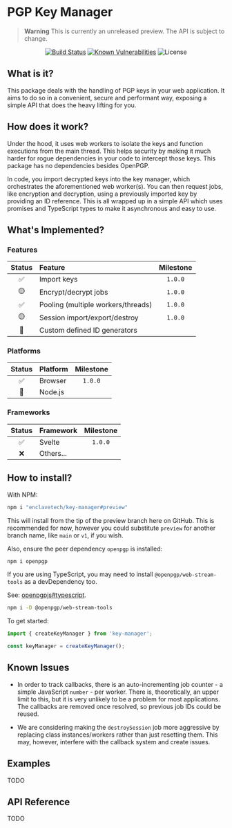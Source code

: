 # PGP Key Manager

> **Warning**
> This is currently an unreleased preview. The API is subject to change.

<div align=center>

[![Build Status](https://github.com/enclavetech/key-manager/actions/workflows/build.yml/badge.svg)](https://github.com/enclavetech/key-manager/actions/workflows/build.yml) [![Known Vulnerabilities](https://snyk.io/test/github/enclavetech/key-manager/badge.svg)](https://snyk.io/test/github/enclavetech/key-manager) ![License](https://img.shields.io/github/license/enclavetech/key-manager) <!-- ![Lines of code](https://img.shields.io/tokei/lines/github/enclavetech/key-manager) -->

</div>

## What is it?

This package deals with the handling of PGP keys in your web application. It aims to do so in a convenient, secure and performant way, exposing a simple API that does the heavy lifting for you.

## How does it work?

Under the hood, it uses web workers to isolate the keys and function executions from the main thread. This helps security by making it much harder for rogue dependencies in your code to intercept those keys. This package has no dependencies besides OpenPGP.

In code, you import decrypted keys into the key manager, which orchestrates the aforementioned web worker(s). You can then request jobs, like encryption and decryption, using a previously imported key by providing an ID reference. This is all wrapped up in a simple API which uses promises and TypeScript types to make it asynchronous and easy to use.

## What's Implemented?

### Features

|       Status       | Feature                            | Milestone |
| :----------------: | :--------------------------------- | :-------: |
| :white_check_mark: | Import keys                        |  `1.0.0`  |
|  :yellow_circle:   | Encrypt/decrypt jobs               |  `1.0.0`  |
| :white_check_mark: | Pooling (multiple workers/threads) |  `1.0.0`  |
|  :yellow_circle:   | Session import/export/destroy      |  `1.0.0`  |
|   :construction:   | Custom defined ID generators       |           |

### Platforms

|       Status       | Platform | Milestone |
| :----------------: | :------- | :-------: |
| :white_check_mark: | Browser  |  `1.0.0`  |
|   :construction:   | Node.js  |           |

### Frameworks

|       Status       | Framework | Milestone |
| :----------------: | :-------- | :-------: |
| :white_check_mark: | Svelte    |  `1.0.0`  |
|        :x:         | Others... |           |

## How to install?

With NPM:

```sh
npm i "enclavetech/key-manager#preview"
```

This will install from the tip of the preview branch here on GitHub. This is recommended for now, however you could substitute `preview` for another branch name, like `main` or `v1`, if you wish.

Also, ensure the peer dependency `openpgp` is installed:

```sh
npm i openpgp
```

If you are using TypeScript, you may need to install `@openpgp/web-stream-tools` as a devDependency too.

See: [openpgpjs#typescript](https://github.com/openpgpjs/openpgpjs#typescript).

```sh
npm i -D @openpgp/web-stream-tools
```

To get started:

```js
import { createKeyManager } from 'key-manager';

const keyManager = createKeyManager();
```

## Known Issues

- In order to track callbacks, there is an auto-incrementing job counter - a simple JavaScript `number` - per worker. There is, theoretically, an upper limit to this, but it is very unlikely to be a problem for most applications. The callbacks are removed once resolved, so previous job IDs could be reused.

- We are considering making the `destroySession` job more aggressive by replacing class instances/workers rather than just resetting them. This may, however, interfere with the callback system and create issues.

## Examples

TODO

## API Reference

TODO
